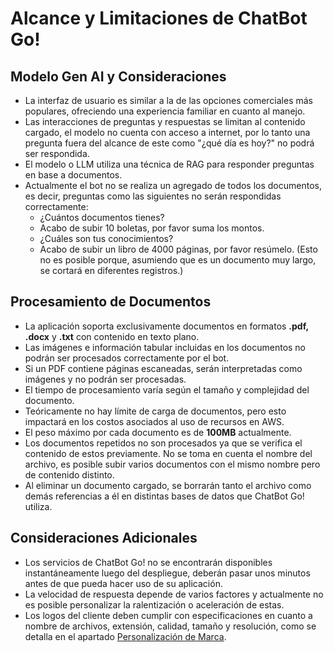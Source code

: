 # Alcance y Limitaciones de ChatBot Go!
## Modelo Gen AI y Consideraciones
- La interfaz de usuario es similar a la de las opciones comerciales más populares, ofreciendo una experiencia familiar en cuanto al manejo.
- Las interacciones de preguntas y respuestas se limitan al contenido cargado, el modelo no cuenta con acceso a internet, por lo tanto una pregunta fuera del alcance de este como "¿qué día es hoy?" no podrá ser respondida.
- El modelo o LLM utiliza una técnica de RAG para responder preguntas en base a documentos.
- Actualmente el bot no se realiza un agregado de todos los documentos, es decir, preguntas como las siguientes no serán respondidas correctamente:
  - ¿Cuántos documentos tienes?
  - Acabo de subir 10 boletas, por favor suma los montos.
  - ¿Cuáles son tus conocimientos?
  - Acabo de subir un libro de 4000 páginas, por favor resúmelo. (Esto no es posible porque, asumiendo que es un documento muy largo, se cortará en diferentes registros.)

## Procesamiento de Documentos
- La aplicación soporta exclusivamente documentos en formatos **.pdf, .docx** y **.txt** con contenido en texto plano.
- Las imágenes e información tabular incluidas en los documentos no podrán ser procesados correctamente por el bot.
- Si un PDF contiene páginas escaneadas, serán interpretadas como imágenes y no podrán ser procesadas.
- El tiempo de procesamiento varía según el tamaño y complejidad del documento.
- Teóricamente no hay límite de carga de documentos, pero esto impactará en los costos asociados al uso de recursos en AWS.
- El peso máximo por cada documento es de **100MB** actualmente.
- Los documentos repetidos no son procesados ya que se verifica el contenido de estos previamente. No se toma en cuenta el nombre del archivo, es posible subir varios documentos con el mismo nombre pero de contenido distinto.
- Al eliminar un documento cargado, se borrarán tanto el archivo como demás referencias a él en distintas bases de datos que ChatBot Go! utiliza.

## Consideraciones Adicionales
- Los servicios de ChatBot Go! no se encontrarán disponibles instantáneamente luego del despliegue, deberán pasar unos minutos antes de que pueda hacer uso de su aplicación.
- La velocidad de respuesta depende de varios factores y actualmente no es posible personalizar la ralentización o aceleración de estas.
- Los logos del cliente deben cumplir con especificaciones en cuanto a nombre de archivos, extensión, calidad, tamaño y resolución, como se detalla en el apartado [Personalización de Marca](https://github.com/morrisopazo/chatbot-go-docs/wiki/4.-Personalizaci%C3%B3n-de-Marca). 
